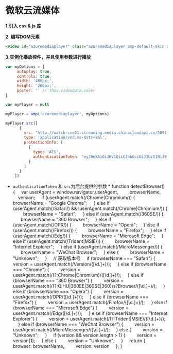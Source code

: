 # 微软云流媒体

**1.引入 css & js 库**

**2. 编写DOM元素**

```html
<video id="azuremediaplayer" class="azuremediaplayer amp-default-skin amp-big-play-centered" tabindex="0"></video>
```

**3.实例化播放控件，并且使用参数进行播放**

```javascript
var myOptions = {
     autoplay: true,
     controls: true,
     width: '460px;',
     height: '200px;',
     poster: '' // this.videoData.cover
}

var myPlayer = null

myPlayer = amp('azuremediaplayer', myOptions)

myPlayer.src([
      {
        src: "http://watch-cne21.streaming.media.chinacloudapi.cn/5891fb17-33f4-4521-9e86-7e6c3e377b66/f7653ca6dc484d049024d898a6fd93cb.ism/manifest",
        type: 'application/vnd.ms-sstr+xml',
        protectionInfo: [
          {
            type: 'AES',
            authenticationToken: "eyJ0eXAiOiJKV1QiLCJhbGciOiJIUzI1NiJ9.eyJhdWQiOiJ1cm46Y29udG9zbyIsInVybjptaWNyb3NvZnQ6YXp1cmU6bWVkaWFzZXJ2aWNlczpjb250ZW50a2V5aWRlbnRpZmllciI6ImM2NTQwMjBlLTMxNzQtNDkxNi05MDE5LTA5ZWNhN2E1MjU0NyIsImlzcyI6Imh0dHBzOi8vc3RzLmNvbnRvc28uY29tIiwiZXhwIjoxNjE1NjMyMDQzLCJpYXQiOjE2MTUzNzI1NDN9.2Qaehvu1eVZjd2464sFNtfveYlTewySa7K9fCp4zai4"
          }
        ]
      }
    ])
```

* `authenticationToken` 和 `src`为后台提供的参数 *
function detectBrowser() {
    var userAgent = window.navigator.userAgent,
        browserName,
        version;
    if (userAgent.match(/Chrome|Chromium/)) {
        browserName = "Google Chrome";
    } else if (userAgent.match(/Safari/) && !userAgent.match(/Chrome|Chromium/)) {
        browserName = "Safari";
    } else if (userAgent.match(/360SE/)) {
        browserName = "360 Browser";
    } else if (userAgent.match(/OPR/)) {
        browserName = "Opera";
    } else if (userAgent.match(/Firefox/)) {
        browserName = "Firefox";
    } else if (userAgent.match(/Edg/)) {
        browserName = "Microsoft Edge";
    } else if (userAgent.match(/Trident|MSIE/)) {
        browserName = "Internet Explorer";
    } else if (userAgent.match(/MicroMessenger/)) {
        browserName = "WeChat Browser";
    } else {
        browserName = "Unknown";
    }
    // 获取版本号
    if (browserName === "Safari") {
        version = userAgent.match(/Version\/([\d.]+)/);
    } else if (browserName === "Chrome") {
        version = userAgent.match(/(?:Chrome|Chromium)\/([\d.]+)/);
    } else if (browserName === "360 Browser") {
        version = userAgent.match(/(?:QIHU|360EE|360SE|360)\s?Browser\/([\d.]+)/);
    } else if (browserName === "Opera") {
        version = userAgent.match(/OPR\/([\d.]+)/);
    } else if (browserName === "Firefox") {
        version = userAgent.match(/Firefox\/([\d.]+)/);
    } else if (browserName === "Microsoft Edge") {
        version = userAgent.match(/Edg\/([\d.]+)/);
    } else if (browserName === "Internet Explorer") {
        version = userAgent.match(/(?:Trident|MSIE)\/([\d.]+)/);
    } else if (browserName === "WeChat Browser") {
        version = userAgent.match(/MicroMessenger\/([\d.]+)/);
    } else {
        version = "Unknown";
    }
    if (version && version.length > 1) {
        version = version[1];
    } else {
        version = "Unknown";
    }
    return {
        browser: browserName,
        version: version
    };
}


